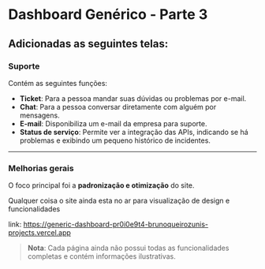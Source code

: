 # Dashboard Genérico - Parte 3  

## Adicionadas as seguintes telas:  

### Suporte  
Contém as seguintes funções:  

- **Ticket**: Para a pessoa mandar suas dúvidas ou problemas por e-mail.  
- **Chat**: Para a pessoa conversar diretamente com alguém por mensagens.  
- **E-mail**: Disponibiliza um e-mail da empresa para suporte.  
- **Status de serviço**: Permite ver a integração das APIs, indicando se há problemas e exibindo um pequeno histórico de incidentes.  

---

### Melhorias gerais  
O foco principal foi a **padronização e otimização** do site.

Qualquer coisa o site ainda esta no ar para visualização de design e funcionalidades

link: https://generic-dashboard-pr0i0e9t4-brunoqueirozunis-projects.vercel.app

> **Nota**: Cada página ainda não possui todas as funcionalidades completas e contém informações ilustrativas.
